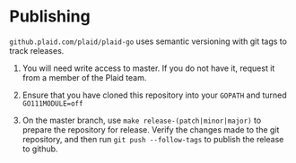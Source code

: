 # Publishing

`github.plaid.com/plaid/plaid-go` uses semantic versioning with git tags to
track releases.

1. You will need write access to master. If you do not have it, request it from a member of the Plaid team.

2. Ensure that you have cloned this repository into your `GOPATH` and turned `GO111MODULE=off`

3. On the master branch, use `make release-(patch|minor|major)` to prepare the
repository for release. Verify the changes made to the git repository, and
then run `git push --follow-tags` to publish the release to github.
